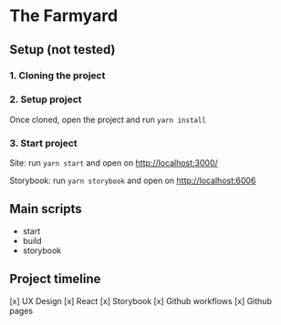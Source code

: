 # The Farmyard 

## Setup (not tested)
### 1. Cloning the project
### 2. Setup project
Once cloned, open the project and run `yarn install`

### 3. Start project 
Site: run `yarn start` and open on [http://localhost:3000/](http://localhost:3000/)

Storybook: run `yarn storybook` and open on [http://localhost:6006](http://localhost:6006) 

## Main scripts
- start
- build
- storybook

## Project timeline
[x] UX Design 
[x] React 
[x] Storybook 
[x] Github workflows
[x] Github pages

